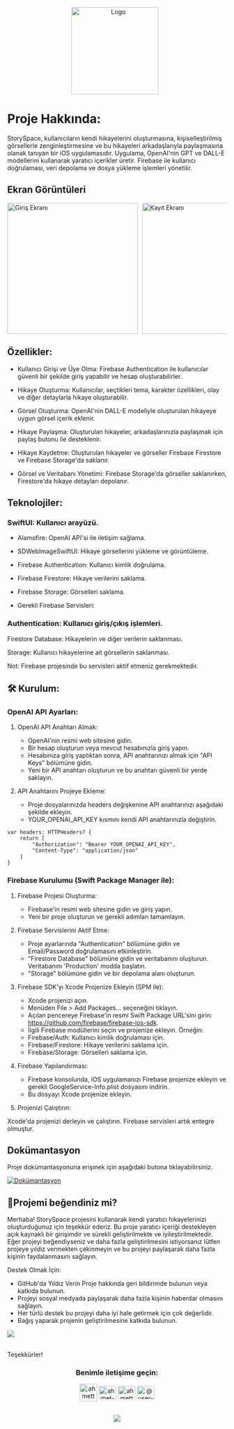 
<div align="center" style="display: flex; align-items: center; justify-content: center;">
  <img src="https://ahmettarikdemirci.io/story_space/screen_shoots/icon.png" alt="Logo" style="height: 200px; margin-right: 10px;">

</div>

# Proje Hakkında:
StorySpace, kullanıcıların kendi hikayelerini oluşturmasına, kişiselleştirilmiş görsellerle zenginleştirmesine ve bu hikayeleri arkadaşlarıyla paylaşmasına olanak tanıyan bir iOS uygulamasıdır. Uygulama, OpenAI'nin GPT ve DALL-E modellerini kullanarak yaratıcı içerikler üretir. Firebase ile kullanıcı doğrulaması, veri depolama ve dosya yükleme işlemleri yönetilir.

## Ekran Görüntüleri 
<div style="display: flex; overflow-x: auto;">
  <img src="https://ahmettarikdemirci.io/story_space/screen_shoots/1.png" alt="Giriş Ekranı" style="height: 300px; margin-right: 10px;">
  <img src="https://ahmettarikdemirci.io/story_space/screen_shoots/2.png" alt="Kayıt Ekranı" style="height: 300px; margin-right: 10px;">
  <img src="https://ahmettarikdemirci.io/story_space/screen_shoots/3.png" alt="Ana Ekran" style="height: 300px; margin-right: 10px;">
  <img src="https://ahmettarikdemirci.io/story_space/screen_shoots/8.png" alt="Kategori Yönetimi" style="height: 300px; margin-right: 10px;">
  <img src="https://ahmettarikdemirci.io/story_space/screen_shoots/4.png" alt="Görev Yönetimi" style="height: 300px; margin-right: 10px;">
</div>

## Özellikler:

* Kullanıcı Girişi ve Üye Olma: Firebase Authentication ile kullanıcılar güvenli bir şekilde giriş yapabilir ve hesap oluşturabilirler.

* Hikaye Oluşturma: Kullanıcılar, seçtikleri tema, karakter özellikleri, olay ve diğer detaylarla hikaye oluşturabilir.

* Görsel Oluşturma: OpenAI'nin DALL-E modeliyle oluşturulan hikayeye uygun görsel içerik eklenir.

* Hikaye Paylaşma: Oluşturulan hikayeler, arkadaşlarınızla paylaşmak için paylaş butonu ile desteklenir.

* Hikaye Kaydetme: Oluşturulan hikayeler ve görseller Firebase Firestore ve Firebase Storage'da saklanır.

* Görsel ve Veritabanı Yönetimi: Firebase Storage'da görseller saklanırken, Firestore'da hikaye detayları depolanır.

## Teknolojiler:

### SwiftUI: Kullanıcı arayüzü.

* Alamofire: OpenAI API'si ile iletişim sağlama.

* SDWebImageSwiftUI: Hikaye görsellerini yükleme ve görüntüleme.

* Firebase Authentication: Kullanıcı kimlik doğrulama.

* Firebase Firestore: Hikaye verilerini saklama.

* Firebase Storage: Görselleri saklama.

* Gerekli Firebase Servisleri:

### Authentication: Kullanıcı giriş/çıkış işlemleri.

Firestore Database: Hikayelerin ve diğer verilerin saklanması.

Storage: Kullanıcı hikayelerine ait görsellerin saklanması.

Not: Firebase projesinde bu servisleri aktif etmeniz gerekmektedir.

<h2>🛠️ Kurulum:</h2>

### OpenAI API Ayarları:

1. OpenAI API Anahtarı Almak:
   
    * OpenAI'nin resmi web sitesine gidin.
    * Bir hesap oluşturun veya mevcut hesabınızla giriş yapın.
    * Hesabınıza giriş yaptıktan sonra, API anahtarınızı almak için "API Keys" bölümüne gidin.
    * Yeni bir API anahtarı oluşturun ve bu anahtarı güvenli bir yerde saklayın.
  
2. API Anahtarını Projeye Ekleme:
  
    * Proje dosyalarınızda headers değişkenine API anahtarınızı aşağıdaki şekilde ekleyin.
    * YOUR_OPENAI_API_KEY kısmını kendi API anahtarınızla değiştirin.

```
var headers: HTTPHeaders? {
    return [
        "Authorization": "Bearer YOUR_OPENAI_API_KEY",
        "Content-Type": "application/json"
    ]
}
```
    
### Firebase Kurulumu (Swift Package Manager ile):
1. Firebase Projesi Oluşturma:

    * Firebase'in resmi web sitesine gidin ve giriş yapın.
    * Yeni bir proje oluşturun ve gerekli adımları tamamlayın.
      
2. Firebase Servislerini Aktif Etme:

    * Proje ayarlarında "Authentication" bölümüne gidin ve Email/Password doğrulamasını etkinleştirin.
    * "Firestore Database" bölümüne gidin ve veritabanını oluşturun. Veritabanını 'Production' modda başlatın.
    * "Storage" bölümüne gidin ve bir depolama alanı oluşturun.
      
3. Firebase SDK'yı Xcode Projenize Ekleyin (SPM ile):

    * Xcode projenizi açın.
    * Menüden File > Add Packages... seçeneğini tıklayın.
    * Açılan pencereye Firebase'in resmi Swift Package URL'sini girin: https://github.com/firebase/firebase-ios-sdk.
    * İlgili Firebase modüllerini seçin ve projenize ekleyin. Örneğin:
    * Firebase/Auth: Kullanıcı kimlik doğrulaması için.
    * Firebase/Firestore: Hikaye verilerini saklama için.
    * Firebase/Storage: Görselleri saklama için.

4. Firebase Yapılandırması:

    * Firebase konsolunda, iOS uygulamanızı Firebase projenize ekleyin ve gerekli GoogleService-Info.plist dosyasını indirin.
    * Bu dosyayı Xcode projenize ekleyin.

5. Projenizi Çalıştırın:

Xcode'da projenizi derleyin ve çalıştırın. Firebase servisleri artık entegre olmuştur.

## Dokümantasyon

Proje dokümantasyonuna erişmek için aşağıdaki butona tıklayabilirsiniz.

[![Dokümantasyon](https://img.shields.io/badge/Project%20Docs-Open-green)](https://ahmettarikdemirci.io/story_space/docs/index.html)


<h2>💖Projemi beğendiniz mi?</h2>

Merhaba!
StorySpace projesini kullanarak kendi yaratıcı hikayelerinizi oluşturduğunuz için teşekkür ederiz. Bu proje yaratıcı içeriği destekleyen açık kaynaklı bir girişimdir ve sürekli geliştirilmekte ve iyileştirilmektedir. Eğer projeyi beğendiyseniz ve daha fazla geliştirilmesini istiyorsanız lütfen projeye yıldız vermekten çekinmeyin ve bu projeyi paylaşarak daha fazla kişinin faydalanmasını sağlayın. 

Destek Olmak İçin: 
* GitHub'da Yıldız Verin Proje hakkında geri bildirimde bulunun veya katkıda bulunun.
*  Projeyi sosyal medyada paylaşarak daha fazla kişinin haberdar olmasını sağlayın.
*  Her türlü destek bu projeyi daha iyi hale getirmek için çok değerlidir.
*  Bağış yaparak projenin geliştirilmesine katkıda bulunun.
  <div align="leading">
            <a href="https://www.buymeacoffee.com/ahmettarikdemirci" target="_blank" style="display: inline-block;">
                <img
                    src="https://img.shields.io/badge/Donate-Buy%20Me%20A%20Coffee-orange.svg?style=flat-square&logo=buymeacoffee" 
                    align="center"
                />
            </a></div>
<br />

Teşekkürler!

<h3 align="center">Benimle iletişime geçin:</h3>
<p align="center">
<a href="mailto:ahmettarikdemirci@icloud.com" target="blank"><img align="center" src="https://ahmettarikdemirci.io/todolist/screen_shoots/mail.png" alt="ahmettarikdemirci@gmail.com" height="40" width="40" /></a>
<a href="https://linkedin.com/in/ahmet-tar%c4%b1k-demirci" target="blank"><img align="center" src="https://raw.githubusercontent.com/rahuldkjain/github-profile-readme-generator/master/src/images/icons/Social/linked-in-alt.svg" alt="ahmet-tar%c4%b1k-demirci" height="30" width="40" /></a>
<a href="https://instagram.com/ahmettarikdemirci" target="blank"><img align="center" src="https://raw.githubusercontent.com/rahuldkjain/github-profile-readme-generator/master/src/images/icons/Social/instagram.svg" alt="ahmettarikdemirci" height="30" width="40" /></a>
<a href="https://www.youtube.com/@user-tm8ri2tk9c" target="blank"><img align="center" src="https://raw.githubusercontent.com/rahuldkjain/github-profile-readme-generator/master/src/images/icons/Social/youtube.svg" alt="@user-tm8ri2tk9c" height="30" width="40" /></a>
</p>

<br/>  

<div align="center">
            <a href="https://www.buymeacoffee.com/ahmettarikdemirci" target="_blank" style="display: inline-block;">
                <img
                    src="https://img.shields.io/badge/Donate-Buy%20Me%20A%20Coffee-orange.svg?style=flat-square&logo=buymeacoffee" 
                    align="center"
                />
            </a></div>
<br />

